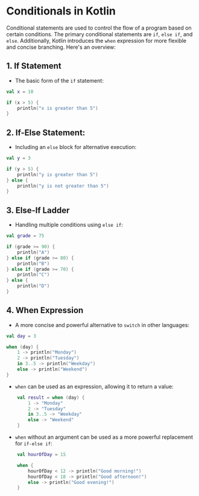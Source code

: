 # Conditionals in Kotlin
Conditional statements are used to control the flow of a program based on certain conditions. The primary conditional statements are `if`, `else if`, and `else`. Additionally, Kotlin introduces the `when` expression for more flexible and concise branching. Here's an overview:

## 1. If Statement
   - The basic form of the `if` statement:

```kotlin
val x = 10

if (x > 5) {
	println("x is greater than 5")
}
```

## 2. If-Else Statement:
   - Including an `else` block for alternative execution:

```kotlin
val y = 3

if (y > 5) {
    println("y is greater than 5")
} else {
    println("y is not greater than 5")
}
```

## 3. Else-If Ladder
   - Handling multiple conditions using `else if`:

```kotlin
val grade = 75

if (grade >= 90) {
    println("A")
} else if (grade >= 80) {
    println("B")
} else if (grade >= 70) {
    println("C")
} else {
    println("D")
}
```

## 4. When Expression
- A more concise and powerful alternative to `switch` in other languages:

```kotlin
val day = 3

when (day) {
	1 -> println("Monday")
	2 -> println("Tuesday")
	in 3..5 -> println("Weekday")
	else -> println("Weekend")
}
```

- `when` can be used as an expression, allowing it to return a value:

```kotlin
    val result = when (day) {
        1 -> "Monday"
        2 -> "Tuesday"
        in 3..5 -> "Weekday"
        else -> "Weekend"
    }
```

- `when` without an argument can be used as a more powerful replacement for `if-else if`:

```kotlin
    val hourOfDay = 15

    when {
        hourOfDay < 12 -> println("Good morning!")
        hourOfDay < 18 -> println("Good afternoon!")
        else -> println("Good evening!")
    }
```

